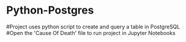 # Python-Postgres
#Project uses python script to create and query a table in PostgreSQL
#Open the 'Cause Of Death' file to run project in Jupyter Notebooks
